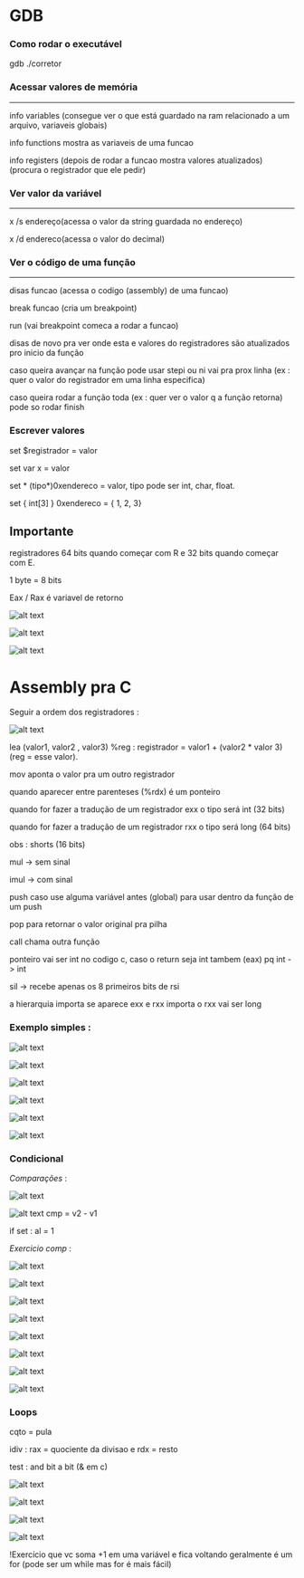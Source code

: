 # GDB

### Como rodar o executável

gdb ./corretor

### Acessar valores de memória

---

info variables (consegue ver o que está guardado na ram relacionado a um arquivo, variaveis globais)

info functions mostra as variaveis de uma funcao

info registers (depois de rodar a funcao mostra valores atualizados) (procura o registrador que ele pedir)

### Ver valor da variável

---

x /s endereço(acessa o valor da string guardada no endereço)  

x /d endereco(acessa o valor do decimal)

### Ver o código de uma função

---

disas funcao (acessa o codigo (assembly) de uma funcao)

break funcao  (cria um breakpoint)

run (vai breakpoint comeca a rodar a funcao)

disas de novo pra ver onde esta e valores do registradores são atualizados pro inicio da função

caso queira avançar na função pode usar stepi ou ni vai pra prox linha (ex : quer o valor do registrador em uma linha especifica)

caso queira rodar a função toda (ex : quer ver o valor q a função retorna) pode so rodar finish

### Escrever valores

set $registrador = valor

set var x = valor

set * (tipo*)0xendereco = valor, tipo pode ser int, char, float.

set { int[3] } 0xendereco = { 1, 2, 3}

## Importante

registradores 64 bits quando começar com R e 32 bits quando começar com E.

1 byte = 8 bits

Eax / Rax é variavel de retorno

![alt text](registradores.jpg)

![alt text](visao.jpg)

![alt text](reg.jpg)

# Assembly pra C

Seguir a ordem dos registradores : 

![alt text](funcoesearg.jpg)

lea  (valor1, valor2 , valor3) %reg : registrador = valor1 + (valor2 * valor 3) (reg = esse valor).

mov aponta o valor pra um outro registrador

quando aparecer entre parenteses (%rdx) é um ponteiro

quando for fazer a tradução de um registrador exx o tipo será int (32 bits)

quando for fazer a tradução de um registrador rxx o tipo será long (64 bits)

obs : shorts (16 bits)

mul -> sem sinal

imul -> com sinal

push caso use alguma variável antes (global) para usar dentro da função de um push

pop para retornar o valor original pra pilha

call chama outra função

ponteiro vai ser int no codigo c, caso o return seja int tambem (eax) pq int -> int

sil -> recebe apenas os 8 primeiros bits de rsi

a hierarquia importa se aparece exx e rxx importa o rxx vai ser long

### Exemplo simples :

![alt text](gdb.jpg)

![alt text](codigoC.jpg)

![alt text](ex1.jpg)

![alt text](res1.jpg)

![alt text](ex3.jpg)

![alt text](res3.jpg)

### Condicional

*Comparações* : 

![alt text](comparação.jpg)

![alt text](jump.jpg)
cmp = v2 - v1

if set : al = 1

*Exercicio comp* :

![alt text](ex1_.jpg)

![alt text](res1_.jpg)

![alt text](ex2.jpg)

![alt text](res2.jpg)

![alt text](ex3_.jpg)

![alt text](res3_.jpg)

![alt text](ex4.jpg)

![alt text](res4.jpg)

### Loops


cqto = pula

idiv : rax = quociente da divisao e rdx = resto

test : and bit a bit (& em c)

![alt text](ex2loop.jpg)

![alt text](r2loop.jpg)

![alt text](ex3loop.jpg)

![alt text](res3loop.jpg)

!Exercício que vc soma +1 em uma variável e fica voltando geralmente é um for (pode ser um while mas for é mais fácil)